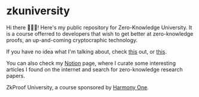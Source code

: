 # zkuniversity

Hi there 👋👋👋! Here's my public repository for Zero-Knowledge University. It is a course offerred to developers that wish to get better at zero-knowledge proofs, an up-and-coming cryptocraphic technology.

If you have no idea what I'm talking about, check [this](https://hackernoon.com/eli5-zero-knowledge-proof-78a276db9eff) out, or [this](https://doubleoctopus.com/security-wiki/protocol/zero-knowledge-proof/).

You can also check my [Notion](https://eliastazartes.notion.site/Found-on-the-web-my-curated-list-of-cool-articles-5fc33dd86e8a4be8ad63a208770ba26b) page, where I curate some interesting articles I found on the internet and search for zero-knowledge research papers.


ZkProof University, a course sponsored by [Harmony One](https://www.harmony.one/).
